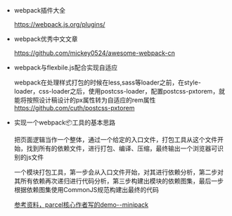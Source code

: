* webpack插件大全

	https://webpack.js.org/plugins/

* webpack优秀中文文章
	
	https://github.com/mickey0524/awesome-webpack-cn

* webpack与flexbile.js配合实现自适应

	webpack在处理样式打包的时候在less,sass等loader之前，在style-loader，css-loader之后，使用postcss-loader，配置postcss-pxtorem，就能将按照设计稿设计的px属性转为自适应的rem属性 https://github.com/cuth/postcss-pxtorem	

* 实现一个webpack📦工具的基本思路

    把页面逻辑当作一个整体，通过一个给定的入口文件，打包工具从这个文件开始，找到所有的依赖文件，进行打包、编译、压缩，最终输出一个浏览器可识别的js文件

    一个模块打包工具，第一步会从入口文件开始，对其进行依赖分析，第二步对其所有依赖再次递归进行代码分析，第三步构建出模块的依赖图集，最后一步根据依赖图集使用CommonJS规范构建出最终的代码
    
    [参考资料，parcel核心作者写的demo--minipack](https://github.com/ronami/minipack/blob/master/src/minipack.js)

